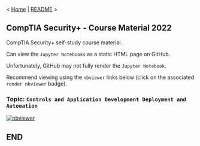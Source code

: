 < [Home](https://github.com/SeanOhAileasa) | [README](https://github.com/SeanOhAileasa/syp-controls-and-application-development-deployment-and-automation/blob/main/README.md) >

## CompTIA Security+ - Course Material 2022

CompTIA Security+ self-study course material.

Can view the ``Jupyter Notebooks`` as a static HTML page on GitHub.

Unfortunately, GitHub may not fully render the ``Jupyter Notebook``.

Recommend viewing using the ``nbviewer`` links below (click on the associated ``render nbviewer`` badge).

### Topic: ``Controls and Application Development Deployment and Automation``

[![nbviewer](https://raw.githubusercontent.com/jupyter/design/master/logos/Badges/nbviewer_badge.svg)](https://nbviewer.jupyter.org/github/SeanOhAileasa/syp-controls-and-application-development-deployment-and-automation/blob/main/syp-controls-and-application-development-deployment-and-automation.ipynb)

## END